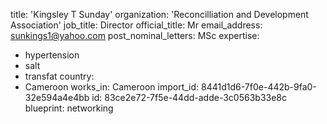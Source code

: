 title: 'Kingsley T Sunday'
organization: 'Reconcilliation and Development Association'
job_title: Director
official_title: Mr
email_address: sunkings1@yahoo.com
post_nominal_letters: MSc
expertise:
  - hypertension
  - salt
  - transfat
country:
  - Cameroon
works_in: Cameroon
import_id: 8441d1d6-7f0e-442b-9fa0-32e594a4e4bb
id: 83ce2e72-7f5e-44dd-adde-3c0563b33e8c
blueprint: networking
